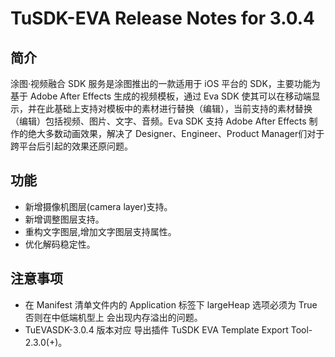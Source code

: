 # TuSDK-EVA Release Notes for 3.0.4

## 简介


涂图·视频融合 SDK 服务是涂图推出的一款适用于 iOS 平台的 SDK，主要功能为基于 Adobe After Effects 生成的视频模板，通过 Eva SDK 使其可以在移动端显示，并在此基础上支持对模板中的素材进行替换（编辑），当前支持的素材替换（编辑）包括视频、图片、文字、音频。Eva SDK 支持 Adobe After Effects 制作的绝大多数动画效果，解决了 Designer、Engineer、Product Manager们对于跨平台后引起的效果还原问题。


## 功能

* 新增摄像机图层(camera layer)支持。
* 新增调整图层支持。
* 重构文字图层,增加文字图层支持属性。
* 优化解码稳定性。


## 注意事项

* 在 Manifest 清单文件内的 Application 标签下 largeHeap 选项必须为 True 否则在中低端机型上 会出现内存溢出的问题。
* TuEVASDK-3.0.4 版本对应 导出插件 TuSDK EVA Template Export Tool-2.3.0(+)。
